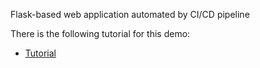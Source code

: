 Flask-based web application automated by CI/CD pipeline


There is the following tutorial for this demo:

   * [Tutorial](https://www.youtube.com/watch?v=G1u4WBdlWgU)

